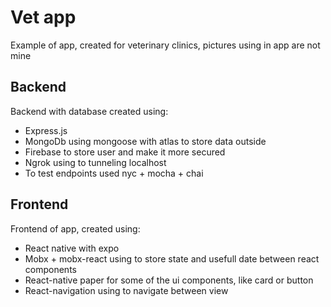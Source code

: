 # Vet app

Example of app, created for veterinary clinics,
pictures using in app are not mine

## Backend

Backend with database created using:

- Express.js
- MongoDb using mongoose with atlas to store data outside
- Firebase to store user and make it more secured
- Ngrok using to tunneling localhost
- To test endpoints used nyc + mocha + chai

## Frontend

Frontend of app, created using:

- React native with expo
- Mobx + mobx-react using to store state and usefull date between react components
- React-native paper for some of the ui components, like card or button
- React-navigation using to navigate between view
